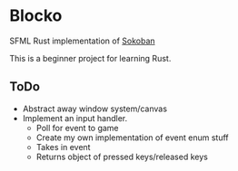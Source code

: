 # Blocko
SFML Rust implementation of [Sokoban](https://en.wikipedia.org/wiki/Sokoban)

This is a beginner project for learning Rust.

## ToDo
- Abstract away window system/canvas
- Implement an input handler.
  - Poll for event to game
  - Create my own implementation of event enum stuff
  - Takes in event
  - Returns object of pressed keys/released keys

